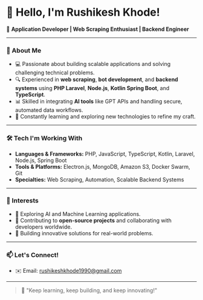 # 👋 Hello, I'm Rushikesh Khode!  

🚀 **Application Developer | Web Scraping Enthusiast | Backend Engineer**  

---

### 🌟 About Me  
- 💻 Passionate about building scalable applications and solving challenging technical problems.  
- 🔍 Experienced in **web scraping**, **bot development**, and **backend systems** using **PHP Laravel**, **Node.js**, **Kotlin Spring Boot**, and **TypeScript**.  
- 📊 Skilled in integrating **AI tools** like GPT APIs and handling secure, automated data workflows.  
- 🌱 Constantly learning and exploring new technologies to refine my craft.  

---

### 🛠️ Tech I'm Working With  
- **Languages & Frameworks:** PHP, JavaScript, TypeScript, Kotlin, Laravel, Node.js, Spring Boot  
- **Tools & Platforms:** Electron.js, MongoDB, Amazon S3, Docker Swarm, Git  
- **Specialties:** Web Scraping, Automation, Scalable Backend Systems  

---

### 👀 Interests  
- 🤖 Exploring AI and Machine Learning applications.  
- 🔧 Contributing to **open-source projects** and collaborating with developers worldwide.  
- 🚀 Building innovative solutions for real-world problems.  

---

### 📫 Let's Connect!  
- ✉️ Email: [rushikeshkhode1990@gmail.com](mailto:rushikeshkhode1990@gmail.com)  
---

> 💬 "Keep learning, keep building, and keep innovating!"  



<!---
Rushikesh-Khode/Rushikesh-Khode is a ✨ special ✨ repository because its `README.md` (this file) appears on your GitHub profile.
You can click the Preview link to take a look at your changes.
--->
